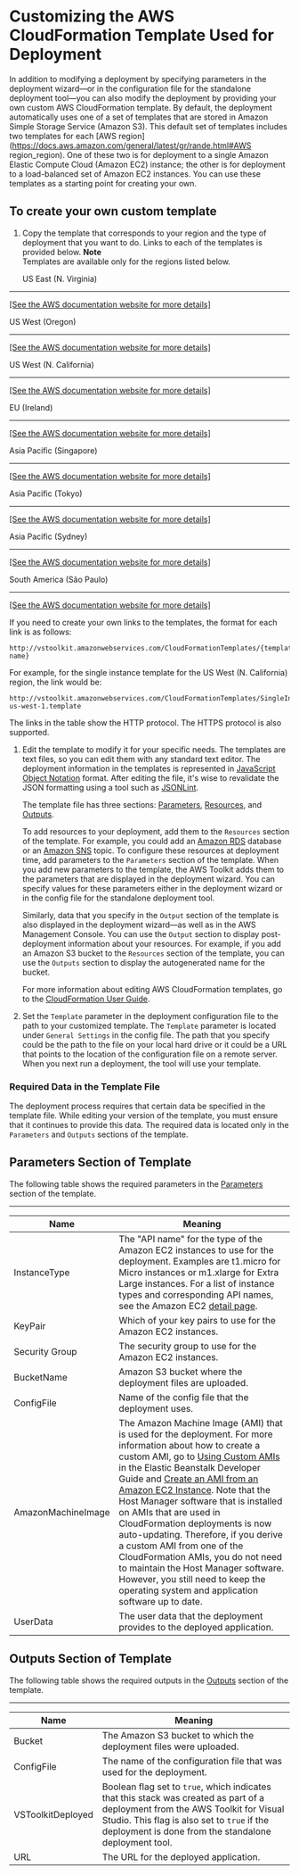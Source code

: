 # Customizing the AWS CloudFormation Template Used for Deployment<a name="custom-template-tkv"></a>

In addition to modifying a deployment by specifying parameters in the deployment wizard—or in the configuration file for the standalone deployment tool—you can also modify the deployment by providing your own custom AWS CloudFormation template\. By default, the deployment automatically uses one of a set of templates that are stored in Amazon Simple Storage Service \(Amazon S3\)\. This default set of templates includes two templates for each [AWS region](https://docs.aws.amazon.com/general/latest/gr/rande.html#AWS region_region)\. One of these two is for deployment to a single Amazon Elastic Compute Cloud \(Amazon EC2\) instance; the other is for deployment to a load\-balanced set of Amazon EC2 instances\. You can use these templates as a starting point for creating your own\.

## To create your own custom template<a name="to-create-your-own-custom-template"></a>

1. Copy the template that corresponds to your region and the type of deployment that you want to do\. Links to each of the templates is provided below\.
**Note**  
Templates are available only for the regions listed below\.

   US East \(N\. Virginia\)  
****    
[\[See the AWS documentation website for more details\]](http://docs.aws.amazon.com/toolkit-for-visual-studio/latest/user-guide/custom-template-tkv.html)

   US West \(Oregon\)  
****    
[\[See the AWS documentation website for more details\]](http://docs.aws.amazon.com/toolkit-for-visual-studio/latest/user-guide/custom-template-tkv.html)

   US West \(N\. California\)  
****    
[\[See the AWS documentation website for more details\]](http://docs.aws.amazon.com/toolkit-for-visual-studio/latest/user-guide/custom-template-tkv.html)

   EU \(Ireland\)  
****    
[\[See the AWS documentation website for more details\]](http://docs.aws.amazon.com/toolkit-for-visual-studio/latest/user-guide/custom-template-tkv.html)

   Asia Pacific \(Singapore\)  
****    
[\[See the AWS documentation website for more details\]](http://docs.aws.amazon.com/toolkit-for-visual-studio/latest/user-guide/custom-template-tkv.html)

   Asia Pacific \(Tokyo\)  
****    
[\[See the AWS documentation website for more details\]](http://docs.aws.amazon.com/toolkit-for-visual-studio/latest/user-guide/custom-template-tkv.html)

   Asia Pacific \(Sydney\)  
****    
[\[See the AWS documentation website for more details\]](http://docs.aws.amazon.com/toolkit-for-visual-studio/latest/user-guide/custom-template-tkv.html)

   South America \(São Paulo\)  
****    
[\[See the AWS documentation website for more details\]](http://docs.aws.amazon.com/toolkit-for-visual-studio/latest/user-guide/custom-template-tkv.html)

If you need to create your own links to the templates, the format for each link is as follows:

```
http://vstoolkit.amazonwebservices.com/CloudFormationTemplates/{template-name}
```

For example, for the single instance template for the US West \(N\. California\) region, the link would be:

```
http://vstoolkit.amazonwebservices.com/CloudFormationTemplates/SingleInstance-us-west-1.template
```

The links in the table show the HTTP protocol\. The HTTPS protocol is also supported\.

1. Edit the template to modify it for your specific needs\. The templates are text files, so you can edit them with any standard text editor\. The deployment information in the templates is represented in [JavaScript Object Notation](http://www.json.org/) format\. After editing the file, it's wise to revalidate the JSON formatting using a tool such as [JSONLint](http://jsonlint.com/)\.

   The template file has three sections: [Parameters](https://docs.aws.amazon.com/AmazonCloudFront/latest/DeveloperGuide/parameters-section-structure.html), [Resources](https://docs.aws.amazon.com/AmazonCloudFront/latest/DeveloperGuide/resources-section-structure.html), and [Outputs](https://docs.aws.amazon.com/AmazonCloudFront/latest/DeveloperGuide/outputs-section-structure.html)\.

   To add resources to your deployment, add them to the `Resources` section of the template\. For example, you could add an [Amazon RDS](https://aws.amazon.com/rds/) database or an [Amazon SNS](https://aws.amazon.com/sns/) topic\. To configure these resources at deployment time, add parameters to the `Parameters` section of the template\. When you add new parameters to the template, the AWS Toolkit adds them to the parameters that are displayed in the deployment wizard\. You can specify values for these parameters either in the deployment wizard or in the config file for the standalone deployment tool\.

   Similarly, data that you specify in the `Output` section of the template is also displayed in the deployment wizard—as well as in the AWS Management Console\. You can use the `Output` section to display post\-deployment information about your resources\. For example, if you add an Amazon S3 bucket to the `Resources` section of the template, you can use the `Outputs` section to display the autogenerated name for the bucket\.

   For more information about editing AWS CloudFormation templates, go to the [CloudFormation User Guide](https://docs.aws.amazon.com/AmazonCloudFront/latest/DeveloperGuide/template-guide.html)\.

1. Set the `Template` parameter in the deployment configuration file to the path to your customized template\. The `Template` parameter is located under `General Settings` in the config file\. The path that you specify could be the path to the file on your local hard drive or it could be a URL that points to the location of the configuration file on a remote server\. When you next run a deployment, the tool will use your template\.

### Required Data in the Template File<a name="required-data-in-the-template-file"></a>

The deployment process requires that certain data be specified in the template file\. While editing your version of the template, you must ensure that it continues to provide this data\. The required data is located only in the `Parameters` and `Outputs` sections of the template\.

## Parameters Section of Template<a name="parameters-section-of-template"></a>

The following table shows the required parameters in the [Parameters](https://docs.aws.amazon.com/AmazonCloudFront/latest/DeveloperGuide/parameters-section-structure.html) section of the template\.


****  

| Name | Meaning | 
| --- | --- | 
|  InstanceType  |  The "API name" for the type of the Amazon EC2 instances to use for the deployment\. Examples are t1\.micro for Micro instances or m1\.xlarge for Extra Large instances\. For a list of instance types and corresponding API names, see the Amazon EC2 [detail page](https://aws.amazon.com/ec2/instance-types/)\.  | 
|  KeyPair  |  Which of your key pairs to use for the Amazon EC2 instances\.  | 
|  Security Group  |  The security group to use for the Amazon EC2 instances\.  | 
|  BucketName  |  Amazon S3 bucket where the deployment files are uploaded\.  | 
|  ConfigFile  |  Name of the config file that the deployment uses\.  | 
|  AmazonMachineImage  |  The Amazon Machine Image \(AMI\) that is used for the deployment\. For more information about how to create a custom AMI, go to [Using Custom AMIs](https://docs.aws.amazon.com/elasticbeanstalk/latest/dg/using-features.customami.html) in the Elastic Beanstalk Developer Guide and [Create an AMI from an Amazon EC2 Instance](tkv-create-ami-from-instance.md)\. Note that the Host Manager software that is installed on AMIs that are used in CloudFormation deployments is now auto\-updating\. Therefore, if you derive a custom AMI from one of the CloudFormation AMIs, you do not need to maintain the Host Manager software\. However, you still need to keep the operating system and application software up to date\.  | 
|  UserData  |  The user data that the deployment provides to the deployed application\.  | 

## Outputs Section of Template<a name="outputs-section-of-template"></a>

The following table shows the required outputs in the [Outputs](https://docs.aws.amazon.com/AmazonCloudFront/latest/DeveloperGuide/outputs-section-structure.html) section of the template\.


****  

| Name | Meaning | 
| --- | --- | 
|  Bucket  |  The Amazon S3 bucket to which the deployment files were uploaded\.  | 
|  ConfigFile  |  The name of the configuration file that was used for the deployment\.  | 
|  VSToolkitDeployed  |  Boolean flag set to `true`, which indicates that this stack was created as part of a deployment from the AWS Toolkit for Visual Studio\. This flag is also set to `true` if the deployment is done from the standalone deployment tool\.  | 
|  URL  |  The URL for the deployed application\.  | 